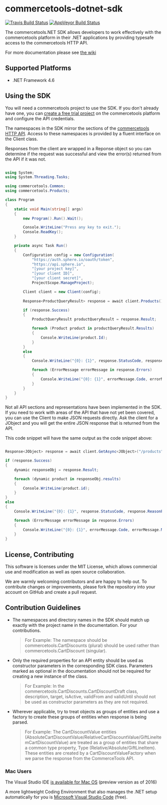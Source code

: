 # commercetools-dotnet-sdk

[![Travis Build Status](https://travis-ci.org/albumprinter/commercetools-dotnet-sdk.svg?branch=master)](https://travis-ci.org/albumprinter/commercetools-dotnet-sdk)
[![AppVeyor Build Status](https://img.shields.io/appveyor/ci/albumprinter/commercetools-dotnet-sdk.svg)](https://ci.appveyor.com/project/albumprinter/commercetools-dotnet-sdk)

The commercetools.NET SDK allows developers to work effectively with the commercetools platform in their .NET applications by providing typesafe access to the commercetools HTTP API.

For more documentation please see [the wiki](//github.com/commercetools/commercetools-dotnet-sdk/wiki/commercetools-.NET-SDK-documentation)

## Supported Platforms

* .NET Framework 4.6

## Using the SDK

You will need a commercetools project to use the SDK.
If you don't already have one, you can [create a free trial project](http://dev.commercetools.com/getting-started.html) on the commercetools platform and configure the API credentials.

The namespaces in the SDK mirror the sections of the [commercetools HTTP API](http://dev.commercetools.com/http-api.html).
Access to these namespaces is provided by a fluent interface on the Client class.

Responses from the client are wrapped in a Reponse object so you can determine if the request was successful and view the error(s) returned from the API if it was not.

```cs

using System;
using System.Threading.Tasks;

using commercetools.Common;
using commercetools.Products;

class Program
{
    static void Main(string[] args)
    {
        new Program().Run().Wait();

        Console.WriteLine("Press any key to exit.");
        Console.ReadKey();
    }

    private async Task Run()
    {
        Configuration config = new Configuration(
            "https://auth.sphere.io/oauth/token",
            "https://api.sphere.io",
            "[your project key]",
            "[your client ID]",
            "[your client secret]",
            ProjectScope.ManageProject);

        Client client = new Client(config);
        
        Response<ProductQueryResult> response = await client.Products().QueryProductsAsync();

        if (response.Success)
        {
            ProductQueryResult productQueryResult = response.Result;

            foreach (Product product in productQueryResult.Results)
            {
                Console.WriteLine(product.Id);
            }
        }
        else
        {
            Console.WriteLine("{0}: {1}", response.StatusCode, response.ReasonPhrase);

            foreach (ErrorMessage errorMessage in response.Errors)
            {
                Console.WriteLine("{0}: {1}", errorMessage.Code, errorMessage.Message);
            }
        }
    }
}

```

Not all API sections and representations have been implemented in the SDK. If you need to work with areas of the API that have not yet been covered, you can use the Client to make JSON requests directly. Ask the client for a JObject and you will get the entire JSON response that is returned from the API.  

This code snippet will have the same output as the code snippet above:

```cs

Response<JObject> response = await client.GetAsync<JObject>("/products");

if (response.Success)
{
    dynamic responseObj = response.Result;

    foreach (dynamic product in responseObj.results)
    {
        Console.WriteLine(product.id);
    }
}
else
{
    Console.WriteLine("{0}: {1}", response.StatusCode, response.ReasonPhrase);

    foreach (ErrorMessage errorMessage in response.Errors)
    {
        Console.WriteLine("{0}: {1}", errorMessage.Code, errorMessage.Message);
    }
}

```

## License, Contributing

This software is licenses under the MIT License, which allows commercial use and modification as well as open source collaboration.

We are warmly welcoming contributors and are happy to help out.
To contribute changes or improvements, please fork the repository into your account on GitHub and create a pull request.  

## Contribution Guidelines

* The namespaces and directory names in the SDK should match up exactly with the project name in the documentation. For your contributions. 
    > For Example: The namespace should be commercetools.CartDiscounts (plural) should be used rather than commercetools.CartDiscount (singular).

* Only the required properties for an API entity should be used as constructor parameters in the corresponding SDK class. Parameters marked as optional in the documentation should not be required for creating a new instance of the class. 
    > For Example: In the commercetools.CartDiscounts.CartDiscountDraft class, description, target, isActive, validFrom and validUntil should not be used as constructor parameters as they are not required.

* Wherever applicable, try to treat objects as groups of entities and use a factory to create these groups of entities when response is being parsed.
    > For Example: The CartDiscountValue entities (AbsoluteCartDiscountValue/RelativeCartDiscountValue/GiftLineItemCartDiscountValue) are treated as a group of entities that share a common type property, Type (Relative/Absolute/GiftLineItem). These entities are created by a CartDiscountValueFactory when we parse the response from the CommerceTools API.


### Mac Users

The Visual Studio IDE [is available for Mac OS](https://www.visualstudio.com/vs/visual-studio-mac/) (preview version as of 2016)

A more lightweight Coding Environment that also manages the .NET setup automatically for you is [Microsoft Visual Studio Code](https://code.visualstudio.com/) (free). 

